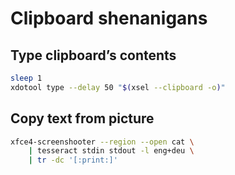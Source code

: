 Clipboard shenanigans
=========

Type clipboard’s contents
-----

```bash
sleep 1
xdotool type --delay 50 "$(xsel --clipboard -o)"
```


Copy text from picture
--------

```bash
xfce4-screenshooter --region --open cat \
    | tesseract stdin stdout -l eng+deu \
    | tr -dc '[:print:]'
```
